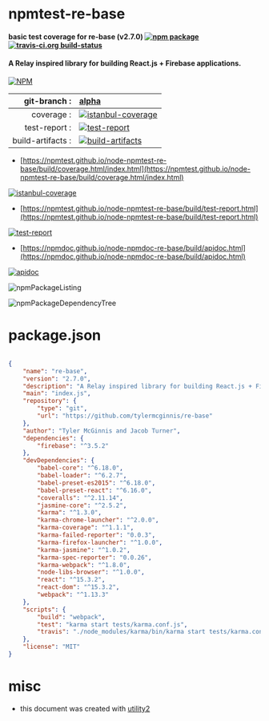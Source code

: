 # npmtest-re-base

#### basic test coverage for  re-base (v2.7.0)  [![npm package](https://img.shields.io/npm/v/npmtest-re-base.svg?style=flat-square)](https://www.npmjs.org/package/npmtest-re-base) [![travis-ci.org build-status](https://api.travis-ci.org/npmtest/node-npmtest-re-base.svg)](https://travis-ci.org/npmtest/node-npmtest-re-base)

#### A Relay inspired library for building React.js + Firebase applications.

[![NPM](https://nodei.co/npm/re-base.png?downloads=true&downloadRank=true&stars=true)](https://www.npmjs.com/package/re-base)

| git-branch : | [alpha](https://github.com/npmtest/node-npmtest-re-base/tree/alpha)|
|--:|:--|
| coverage : | [![istanbul-coverage](https://npmtest.github.io/node-npmtest-re-base/build/coverage.badge.svg)](https://npmtest.github.io/node-npmtest-re-base/build/coverage.html/index.html)|
| test-report : | [![test-report](https://npmtest.github.io/node-npmtest-re-base/build/test-report.badge.svg)](https://npmtest.github.io/node-npmtest-re-base/build/test-report.html)|
| build-artifacts : | [![build-artifacts](https://npmtest.github.io/node-npmtest-re-base/glyphicons_144_folder_open.png)](https://github.com/npmtest/node-npmtest-re-base/tree/gh-pages/build)|

- [https://npmtest.github.io/node-npmtest-re-base/build/coverage.html/index.html](https://npmtest.github.io/node-npmtest-re-base/build/coverage.html/index.html)

[![istanbul-coverage](https://npmtest.github.io/node-npmtest-re-base/build/screenCapture.buildCi.browser.%252Ftmp%252Fbuild%252Fcoverage.lib.html.png)](https://npmtest.github.io/node-npmtest-re-base/build/coverage.html/index.html)

- [https://npmtest.github.io/node-npmtest-re-base/build/test-report.html](https://npmtest.github.io/node-npmtest-re-base/build/test-report.html)

[![test-report](https://npmtest.github.io/node-npmtest-re-base/build/screenCapture.buildCi.browser.%252Ftmp%252Fbuild%252Ftest-report.html.png)](https://npmtest.github.io/node-npmtest-re-base/build/test-report.html)

- [https://npmdoc.github.io/node-npmdoc-re-base/build/apidoc.html](https://npmdoc.github.io/node-npmdoc-re-base/build/apidoc.html)

[![apidoc](https://npmdoc.github.io/node-npmdoc-re-base/build/screenCapture.buildCi.browser.%252Ftmp%252Fbuild%252Fapidoc.html.png)](https://npmdoc.github.io/node-npmdoc-re-base/build/apidoc.html)

![npmPackageListing](https://npmtest.github.io/node-npmtest-re-base/build/screenCapture.npmPackageListing.svg)

![npmPackageDependencyTree](https://npmtest.github.io/node-npmtest-re-base/build/screenCapture.npmPackageDependencyTree.svg)



# package.json

```json

{
    "name": "re-base",
    "version": "2.7.0",
    "description": "A Relay inspired library for building React.js + Firebase applications.",
    "main": "index.js",
    "repository": {
        "type": "git",
        "url": "https://github.com/tylermcginnis/re-base"
    },
    "author": "Tyler McGinnis and Jacob Turner",
    "dependencies": {
        "firebase": "^3.5.2"
    },
    "devDependencies": {
        "babel-core": "^6.18.0",
        "babel-loader": "^6.2.7",
        "babel-preset-es2015": "^6.18.0",
        "babel-preset-react": "^6.16.0",
        "coveralls": "^2.11.14",
        "jasmine-core": "^2.5.2",
        "karma": "^1.3.0",
        "karma-chrome-launcher": "^2.0.0",
        "karma-coverage": "^1.1.1",
        "karma-failed-reporter": "0.0.3",
        "karma-firefox-launcher": "^1.0.0",
        "karma-jasmine": "^1.0.2",
        "karma-spec-reporter": "0.0.26",
        "karma-webpack": "^1.8.0",
        "node-libs-browser": "^1.0.0",
        "react": "^15.3.2",
        "react-dom": "^15.3.2",
        "webpack": "^1.13.3"
    },
    "scripts": {
        "build": "webpack",
        "test": "karma start tests/karma.conf.js",
        "travis": "./node_modules/karma/bin/karma start tests/karma.conf.js"
    },
    "license": "MIT"
}
```



# misc
- this document was created with [utility2](https://github.com/kaizhu256/node-utility2)
